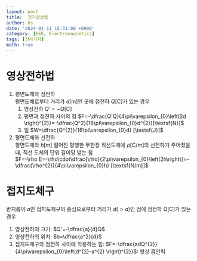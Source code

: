 ```yaml
---
layout: post
title:  전기영상법
author: bs
date: '2024-01-11 15:31:00 +0900'
category: [EEE, Electromagnetics]
tags: [전자기학]
math: true
---
```


# 영상전하법
1. 평면도체와 점전하<br>
    평면도체로부터 거리가 $d [\textsf{m}]$인 곳에 점전하 $Q [\textsf{C}]$가 있는 경우
    1. 영상전하 $Q'=-Q[\textsf{C}]$
    2. 평면과 점전하 사이의 힘 $F=-\dfrac{Q'Q}{4\pi\varepsilon_{0}\left(2d \right)^{2}}=-\dfrac{Q^2}{16\pi\varepsilon_{0}d^{2}}[\textsf{N}]$
    3. 일 $W=\dfrac{Q^{2}}{16\pi\varepsilon_{0}d} [\textsf{J}]$
2. 평면도체와 선전하<br>
    평면도체와 $h [\textsf{m}]$ 떨어진 평행한 무한장 직선도체에 $\rho [\textsf{C/m}]$의 선전하가 주어졌을 때, 직선 도체의 단위 길이당 받는 힘<br>
    $F=-\rho E=-\rho\cdot\dfrac{\rho}{2\pi\varepsilon_{0}\left(2h\right)}=-\dfrac{\rho^{2}}{4\pi\varepsilon_{0}h} [\textsf{N/m}]$

# 접지도체구
반지름이 $a$인 접지도체구의 중심으로부터 거리가 $d(>a)$인 점에 점전하 $Q[\textsf{C}]$가 있는 경우
1. 영상전하의 크기: $Q'=-\dfrac{a}{d}Q$
2. 영상전하의 위치: $b=\dfrac{a^2}{d}$
3. 접지도체구와 점전하 사이에 작용하는 힘: $F=-\dfrac{adQ^{2}}{4\pi\varepsilon_{0}\left(d^{2}-a^{2} \right)^{2}}$: 항상 흡인력